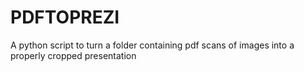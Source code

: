 # PDFTOPREZI
A python script to turn a folder containing pdf scans of images into a properly cropped presentation
